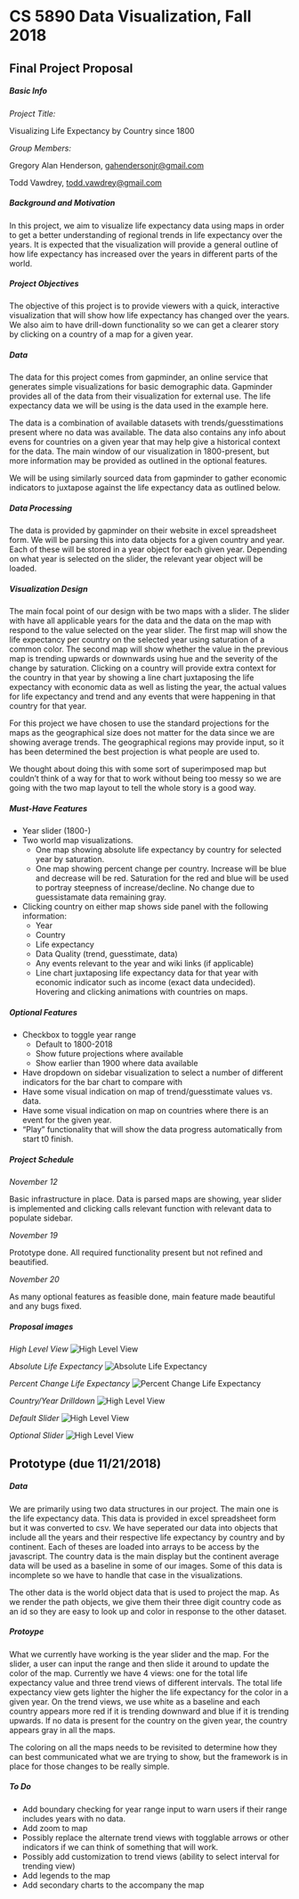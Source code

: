 # CS 5890 Data Visualization, Fall 2018
## Final Project Proposal
##### Basic Info
_Project Title:_
 
 Visualizing Life Expectancy by Country since 1800
  
_Group Members:_
  
  Gregory Alan Henderson, gahendersonjr@gmail.com
  
  Todd Vawdrey, todd.vawdrey@gmail.com

##### Background and Motivation
In this project, we aim to visualize life expectancy data using maps in order to get a better understanding of regional trends in life expectancy over the years. It is expected that the visualization will provide a general outline of how life expectancy has increased over the years in different parts of the world.

##### Project Objectives
The objective of this project is to provide viewers with a quick, interactive visualization that will show how life expectancy has changed over the years. We also aim to have drill-down functionality so we can get a clearer story by clicking on a country of a map for a given year.

##### Data
The data for this project comes from gapminder, an online service that generates simple visualizations for basic demographic data. Gapminder provides all of the data from their visualization for external use. The life expectancy data we will be using is the data used in the example here.

The data is a combination of available datasets with trends/guesstimations present where no data was available. The data also contains any info about evens for countries on a given year that may help give a historical context for the data. The main window of our visualization in 1800-present, but more information may be provided as outlined in the optional features.

We will be using similarly sourced data from gapminder to gather economic indicators to juxtapose against the life expectancy data as outlined below.

##### Data Processing
The data is provided by gapminder on their website in excel spreadsheet form. We will be parsing this into data objects for a given country and year. Each of these will be stored in a year object for each given year. Depending on what year is selected on the slider, the relevant year object will be loaded.


##### Visualization Design
The main focal point of our design with be two maps with a slider. The slider with have all applicable years for the data and the data on the map with respond to the value selected on the year slider.  The first map will show the life expectancy per country on the selected year using saturation of a common color. The second map will show whether the value in the previous map is trending upwards or downwards using hue and the severity of the change by saturation. Clicking on a country will provide extra context for the country in that year by showing a line chart juxtaposing the life expectancy with economic data as well as listing the year, the actual values for life expectancy and trend and any events that were happening in that country for that  year.

For this project we have chosen to use the standard projections for the maps as the geographical size does not matter for the data since we are showing average trends. The geographical regions may provide input, so it has been determined the best projection is what people are used to.

We thought about doing this with some sort of superimposed map but couldn’t think of a way for that to work without being too messy so we are going with the two map layout to tell the whole story is a good way.

##### Must-Have Features
- Year slider (1800-)
- Two world map visualizations. 
  - One map showing absolute life expectancy by country for selected year by saturation.
  - One map showing percent change per country. Increase will be blue and decrease will be red. Saturation for the red and blue will be used to portray steepness of increase/decline. No change due to guessistamate data remaining gray.
- Clicking country on either map shows side panel with the following information:
  - Year
  - Country
  - Life expectancy
  - Data Quality (trend, guesstimate, data)
  - Any events relevant to the year and wiki links (if applicable)
  - Line chart juxtaposing life expectancy data for that year with economic indicator such as income (exact data undecided).
Hovering and clicking animations with countries on maps.

##### Optional Features
- Checkbox to toggle year range
  - Default to 1800-2018
  - Show future projections where available
  - Show earlier than 1900 where data available
- Have dropdown on sidebar visualization to select a number of different indicators for the bar chart to compare with
- Have some visual indication on map of trend/guesstimate values vs. data.
- Have some visual indication on map on countries where there is an event for the given year.
- “Play” functionality that will show the data progress automatically from start t0 finish.
##### Project Schedule
_November 12_

 Basic infrastructure in place. Data is parsed maps are showing, year slider is implemented and clicking calls relevant function with relevant data to populate sidebar.
 
_November 19_

Prototype done. All required functionality present but not refined and beautified.

_November 20_

As many optional features as feasible done, main feature made beautiful and any bugs fixed.

##### Proposal images 
*High Level View*
![High Level View](https://github.com/gahendersonjr/dataVisProject/blob/master/images/overview.jpg)

*Absolute Life Expectancy*
![Absolute Life Expectancy](https://github.com/gahendersonjr/dataVisProject/blob/master/images/lifeExpectancyMap.jpg)

*Percent Change Life Expectancy*
![Percent Change Life Expectancy](https://github.com/gahendersonjr/dataVisProject/blob/master/images/changeMap.jpg)

*Country/Year Drilldown*
![High Level View](https://github.com/gahendersonjr/dataVisProject/blob/master/images/drilldown.jpg)

*Default Slider*
![High Level View](https://github.com/gahendersonjr/dataVisProject/blob/master/images/barplain.jpg)

*Optional Slider*
![High Level View](https://github.com/gahendersonjr/dataVisProject/blob/master/images/optionalBar.jpg)

## Prototype (due 11/21/2018)
##### Data
We are primarily using two data structures in our project. The main one is the life expectancy data. This data is provided in excel spreadsheet form but it was converted to csv. We have seperated our data into objects that include all the years and their respective life expectancy by country and by continent. Each of theses are loaded into arrays to be access by the javascript. The country data is the main display but the continent average data will be used as a baseline in some of our images. Some of this data is incomplete so we have to handle that case in the visualizations.

The other data is the world object data that is used to project the map. As we render the path objects, we give them their three digit country code as an id so they are easy to look up and color in response to the other dataset.

##### Protoype
What we currently have working is the year slider and the map. For the slider, a user can input the range and then slide it around to update the color of the map. Currently we have 4 views: one for the total life expectancy value and three trend views of different intervals. The total life expectancy view gets lighter the higher the life expectancy for the color in a given year. On the trend views, we use white as a baseline and each country appears more red if it is trending downward and blue if it is trending upwards. If no data is present for the country on the given year, the country appears gray in all the maps.

The coloring on all the maps needs to be revisited to determine how they can best communicated what we are trying to show, but the framework is in place for those changes to be really simple.

##### To Do
- Add boundary checking for year range input to warn users if their range includes years with no data.
- Add zoom to map
- Possibly replace the alternate trend views with togglable arrows or other indicators if we can think of something that will work.
- Possibly add customization to trend views (ability to select interval for trending view)
- Add legends to the map
- Add secondary charts to the accompany the map
